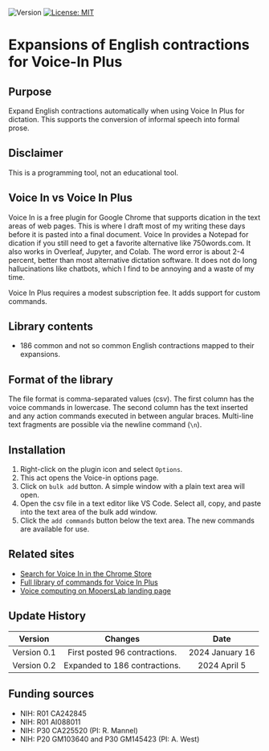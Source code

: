![Version](https://img.shields.io/static/v1?label=voice-in-plus-contractions&message=0.2&color=brightcolor)
[![License: MIT](https://img.shields.io/badge/License-MIT-blue.svg)](https://opensource.org/licenses/MIT)

# Expansions of English contractions for Voice-In Plus

## Purpose
Expand English contractions automatically when using Voice In Plus for dictation.
This supports the conversion of informal speech into formal prose.

## Disclaimer
This is a programming tool, not an educational tool.


## Voice In vs Voice In Plus
Voice In is a free plugin for Google Chrome that supports dication in the text areas of web pages.
This is where I draft most of my writing these days before it is pasted into a final document.
Voice In provides a Notepad for dication if you still need to get a favorite alternative like 750words.com.
It also works in Overleaf, Jupyter, and Colab.
The word error is about 2-4 percent, better than most alternative dictation software.
It does not do long hallucinations like chatbots, which I find to be annoying and a waste of my time.

Voice In Plus requires a modest subscription fee.
It adds support for custom commands.

## Library contents

- 186 common and not so common English contractions mapped to their expansions.

## Format of the library
The file format is comma-separated values (csv).
The first column has the voice commands in lowercase.
The second column has the text inserted and any action commands executed in between angular braces.
Multi-line text fragments are possible via the newline command (`\n`).

## Installation
1. Right-click on the plugin icon and select `Options`.
2. This act opens the Voice-in options page.
3. Click on `bulk add` button. A simple window with a plain text area will open.
4. Open the csv file in a text editor like VS Code. Select all, copy, and paste into the text area of the bulk add window.
5. Click the `add commands` button below the text area. The new commands are available for use.

## Related sites
- [Search for Voice In in the Chrome Store](https://chromewebstore.google.com/)
- [Full library of commands for Voice In Plus](https://github.com/MooersLab/voice-in-plus-commands)
- [Voice computing on MooersLab landing page](https://github.com/MooersLab/#voice-computing)

## Update History

|Version      | Changes                             | Date            |
|:-----------:|:-----------------------------------:|:---------------:|
| Version 0.1 | First posted 96 contractions.       | 2024 January 16 |
| Version 0.2 | Expanded to 186 contractions.       | 2024 April 5    |


## Funding sources
- NIH: R01 CA242845
- NIH: R01 AI088011
- NIH: P30 CA225520 (PI: R. Mannel)
- NIH: P20 GM103640 and P30 GM145423 (PI: A. West)


